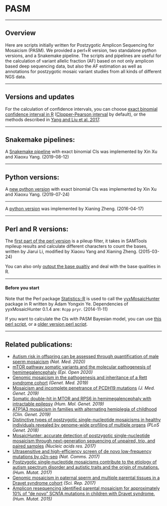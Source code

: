 # PASM
--------------
## Overview
Here are scripts initially written for Postzygotic Amplicon Sequencing for Mosaicism (PASM). We provided a perl+R version, two standalone python versions, and a Snakemake pipeline. The scripts and pipelines are useful for the calculation of variant allelic fraction (AF) based on not only amplicon based deep sequencing data, but also the AF estimation as well as annotations for postzygotic mosaic variant studies from all kinds of different NGS data.

--------------
## Versions and updates
For the calculation of confidence intervals, you can choose [exact binomial confidence interval in R](https://www.rdocumentation.org/packages/stats/versions/3.6.2/topics/binom.test) ([Clopper-Pearson interval](https://en.wikipedia.org/wiki/Binomial_proportion_confidence_interval) by default), or the methods described in [Yang and Liu et al. 2017](https://doi.org/10.1038/s41598-017-15814-7).

--------------
## Snakemake pipelines:

A [Snakemake pipeline](https://github.com/shishenyxx/PASM/tree/master/Snakemake_pipeline) with exact binomial CIs was implemented by Xin Xu and Xiaoxu Yang. (2019-08-12)

--------------

## Python versions:

A [new python version](https://github.com/shishenyxx/PASM/tree/master/2019-09-25-new-python-MAF-binom-calculator) with exact binomial CIs was implemented by Xin Xu and Xiaoxu Yang. (2019-07-24)

--------------

A [python version](https://github.com/shishenyxx/PASM/blob/master/CI_calculator.py) was implemented by Xianing Zheng. (2016-04-17)

--------------

## Perl and R versions:

The [first part of the perl version](https://github.com/shishenyxx/PASM/blob/master/get_ref_alt_baseQ_corrected_calculate_only_2016_12_03.pl) is a pileup filter, it takes in SAMTools mpileup results and calculate different characters to count the bases, written by Jiarui Li, modified by Xiaoxu Yang and Xianing Zheng. (2015-03-24)

You can also only [output the base qualtiy](https://github.com/shishenyxx/PASM/blob/master/get_ref_alt_baseQ_corrected_2016_12_03_output_basequality.pl) and deal with the base qualities in R. 

--------------
#### Before you start
Note that the Perl package [Statistics::R](https://metacpan.org/pod/Statistics::R) is used to call the [yyxMosaicHunter](https://github.com/Yyx2626/yyxMosaicHunter) package in R written by Adam Yongxin Ye.
Dependencies of yyxMosaicHunter 0.1.4 are: `Rcpp`
`pryr`. (2014-11-11)

If you want to calculate the CIs with PASM Bayesian model, you can use [this perl script](https://github.com/shishenyxx/PASM/blob/master/get_ref_alt_baseQ_corrected_2016_12_03.pl), or a [older version perl script](https://github.com/shishenyxx/PASM/blob/master/old_get_ref_alt_baseQ_corrected_2016_07_14.pl). 


--------------



## Related publications:
* [Autism risk in offspring can be assessed through quantification of male sperm mosaicism](https://doi.org/10.1038/s41591-019-0711-0) <i>(Nat. Med. 2020)</i>
* [mTOR pathway somatic variants and the molecular pathogenesis of hemimegalencephaly](https://doi.org/10.1002/epi4.12377) <i>(Epi. Open 2020)</i>
* [Genomic mosaicism in the pathogenesis and inheritance of a Rett syndrome cohort](https://doi.org/10.1038/s41436-018-0348-2) <i>(Genet. Med. 2019)</i>
* [Mosaicism and incomplete penetrance of PCDH19 mutations](http://dx.doi.org/10.1136/jmedgenet-2017-105235) <i>(J. Med. Genet. 2019)</i>
* [Somatic double-hit in MTOR and RPS6 in hemimegalencephaly with intractable epilepsy](https://doi.org/10.1093/hmg/ddz194) <i>(Hum. Mol. Genet. 2019)</i>
* [ATP1A3 mosaicism in families with alternating hemiplegia of childhood](https://doi.org/10.1111/cge.13539) <i>(Clin. Genet. 2019)</i>
* [Distinctive types of postzygotic single-nucleotide mosaicisms in healthy individuals revealed by genome-wide profiling of multiple organs](https://doi.org/10.1371/journal.pgen.1007395) <i>(PLoS Genet. 2018)</i>
* [MosaicHunter: accurate detection of postzygotic single-nucleotide mosaicism through next-generation sequencing of unpaired, trio, and paired samples](https://doi.org/10.1093/nar/gkx024) <i>(Nucleic acids res. 2017)</i>
* [Ultrasensitive and high-efficiency screen of de novo low-frequency mutations by o2n-seq](https://doi.org/10.1038/ncomms15335) <i>(Nat. Comms. 2017)</i>
* [Postzygotic single‐nucleotide mosaicisms contribute to the etiology of autism spectrum disorder and autistic traits and the origin of mutations.](https://doi.org/10.1002/humu.23255) <i>(Hum. Mutat. 2017)</i>
* [Genomic mosaicism in paternal sperm and multiple parental tissues in a Dravet syndrome cohort](https://doi.org/10.1038/s41598-017-15814-7) <i>(Sci. Rep. 2017)</i>
* [Amplicon resequencing identified parental mosaicism for approximately 10% of “de novo” SCN1A mutations in children with Dravet syndrome.](https://doi.org/10.1002/humu.22819) <i>(Hum. Mutat. 2015)</i>
